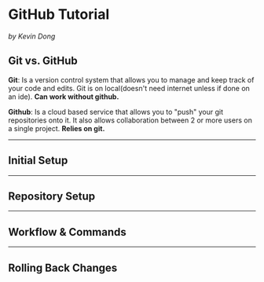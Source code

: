 # GitHub Tutorial

_by Kevin Dong_


## Git vs. GitHub
__Git__: Is a version control system that allows you to manage and keep track of your code and edits. Git is on local(doesn't need internet unless if done on an ide). **Can work without github.**  
  
__Github__: Is a cloud based service that allows you to "push" your git repositories onto it. It also allows collaboration between 2 or more users on a single project. **Relies on git.**


---
## Initial Setup



---
## Repository Setup



---
## Workflow & Commands



---
## Rolling Back Changes
